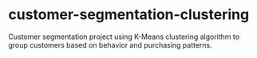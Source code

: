 # customer-segmentation-clustering
Customer segmentation project using K-Means clustering algorithm to group customers based on behavior and purchasing patterns.
